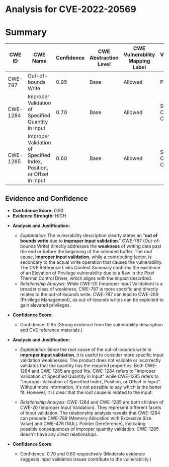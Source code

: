 # Analysis for CVE-2022-20569

# Summary
| CWE ID | CWE Name | Confidence | CWE Abstraction Level | CWE Vulnerability Mapping Label | CWE-Vulnerability Mapping Notes |
|---|---|---|---|---|---|
| CWE-787 | Out-of-bounds Write | 0.95 | Base | Allowed | Primary CWE |
| CWE-1284 | Improper Validation of Specified Quantity in Input | 0.70 | Base | Allowed | Secondary Candidate CWE |
| CWE-1285 | Improper Validation of Specified Index, Position, or Offset in Input | 0.60 | Base | Allowed | Secondary Candidate CWE |

## Evidence and Confidence

*   **Confidence Score:** 0.90
*   **Evidence Strength:** HIGH

- **Analysis and Justification:**  
  - *Explanation:* The vulnerability description clearly states an "**out of bounds write** due to **improper input validation**." CWE-787 (Out-of-bounds Write) directly addresses the **weakness** of writing data past the end or before the beginning of the intended buffer. The root cause, **improper input validation**, while a contributing factor, is secondary to the actual write operation that causes the vulnerability. The CVE Reference Links Content Summary confirms the existence of an Elevation of Privilege vulnerability due to a flaw in the Pixel Thermal Control Driver, which aligns with the impact described.
  - *Relationship Analysis:* While CWE-20 (Improper Input Validation) is a broader class of weakness, CWE-787 is more specific and directly relates to the out-of-bounds write. CWE-787 can lead to CWE-269 (Privilege Management), as out-of-bounds writes can be exploited to gain elevated privileges.

- **Confidence Score:**
  - Confidence: 0.95 (Strong evidence from the vulnerability description and CVE reference materials.)

- **Analysis and Justification:**  
  - *Explanation:* Since the root cause of the out-of-bounds write is **improper input validation**, it is useful to consider more specific input validation weaknesses. The product does not validate or incorrectly validates that the quantity has the required properties. Both CWE-1284 and CWE-1285 are good fits. CWE-1284 refers to "Improper Validation of Specified Quantity in Input" while CWE-1285 refers to "Improper Validation of Specified Index, Position, or Offset in Input". Without more information, it's not possible to say which is the better fit. However, it is clear that the root cause is related to the input.

  - *Relationship Analysis:* CWE-1284 and CWE-1285 are both children of CWE-20 (Improper Input Validation). They represent different facets of input validation. The relationship analysis reveals that CWE-1284 can precede CWE-789 (Memory Allocation with Excessive Size Value) and CWE-476 (NULL Pointer Dereference), indicating possible consequences of improper quantity validation. CWE-1285 doesn't have any direct relationships.

- **Confidence Score:**
  - Confidence: 0.70 and 0.60 respectively (Moderate evidence suggests input validation issues contribute to the vulnerability.)